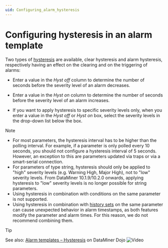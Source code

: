 ```yaml
---
uid: Configuring_alarm_hysteresis
---
```


# Configuring hysteresis in an alarm template

Two types of [hysteresis](xref:Alarm_hysteresis) are available, clear hysteresis and alarm hysteresis, respectively having an effect on the clearing and on the triggering of alarms:

- Enter a value in the *Hyst off* column to determine the number of seconds before the severity level of an alarm decreases.

- Enter a value in the *Hyst on* column to determine the number of seconds before the severity level of an alarm increases.

- If you want to apply hysteresis to specific severity levels only, when you enter a value in the *Hyst off* or *Hyst on* box, select the severity levels in the drop-down list below the box.

> [!NOTE]
>
> - For most parameters, the hysteresis interval has to be higher than the polling interval. For example, if a parameter is only polled every 10 seconds, you should not configure a hysteresis interval of 5 seconds. However, an exception to this are parameters updated via traps or via a smart-serial connection.
> - For parameters of type string, hysteresis should only be applied to "high" severity levels (e.g. Warning High, Major High), not to "low" severity levels. From DataMiner 10.1.9/10.2.0 onwards, applying hysteresis to "low" severity levels is no longer possible for string parameters.
> - Using hysteresis in combination with conditions on the same parameter is not supported.
> - Using hysteresis in combination with [history sets](xref:Protocol.Params.Param-historySet) on the same parameter can cause unexpected behavior in alarm timestamps, as both features modify the parameter and alarm times. For this reason, we do not recommend combining them.

> [!TIP]
> See also: [Alarm templates – Hysteresis](https://community.dataminer.services/video/alarm-templates-hysteresis/) on DataMiner Dojo ![Video](~/user-guide/images/video_Duo.png)
